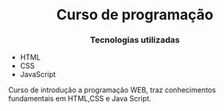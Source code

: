 <h1 align="center"> Curso de programação</h1>

<h3 align="center"> Tecnologias utilizadas</h3>
<ul>
<li> HTML </li>
<li> CSS</li>
<li> JavaScript</li>
</ul>

<p>Curso de introdução a programação WEB, traz conhecimentos fundamentais em HTML,CSS e Java Script.</p>